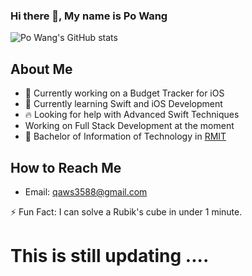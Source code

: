 ### Hi there 👋, My name is Po Wang

 ![Po Wang's GitHub stats](https://github-readme-stats.vercel.app/api?username=Po20001011&show_icons=true&theme=radical) 
## About Me 
- 👾 Currently working on a Budget Tracker for iOS
- 🌱 Currently learning Swift and iOS Development
- 🔥 Looking for help with Advanced Swift Techniques
- Working on Full Stack Development at the moment
- 🏫 Bachelor of Information of Technology in [RMIT](https://www.rmit.edu.au/)


## How to Reach Me
- Email: qaws3588@gmail.com

⚡ Fun Fact: I can solve a Rubik's cube in under 1 minute.
# This is still updating ....


